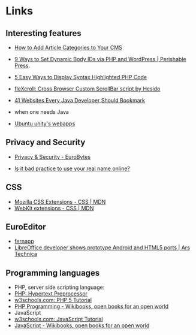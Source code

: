 Links
======


## Interesting features

 - [How to Add Article Categories to Your CMS](http://www.elated.com/articles/add-article-categories-to-your-cms/)

 - [9 Ways to Set Dynamic Body IDs via PHP and WordPress | Perishable Press](http://perishablepress.com/dynamic-body-class-id-php-wordpress/).
 - [5 Easy Ways to Display Syntax Highlighted PHP Code](http://perishablepress.com/5-easy-ways-to-display-syntax-highlighted-php-code/)
 - [fleXcroll: Cross Browser Custom ScrollBar script by Hesido](http://www.hesido.com/web.php?page=customscrollbar)
 - [41 Websites Every Java Developer Should Bookmark](http://www.cygnet-infotech.com/41-websites-every-java-developer-should-bookmark) 
  - when one needs Java
 - [Ubuntu unity's webapps](http://developer.ubuntu.com/web/) 



## Privacy and Security

 - [Privacy &amp; Security - EuroBytes](http://www.eurobytes.nl/tutorials/privacy-and-security)

 - [Is it bad practice to use your real name online?](http://security.stackexchange.com/questions/46569/is-it-bad-practice-to-use-your-real-name-online)


## CSS

 - [Mozilla CSS Extensions - CSS | MDN](https://developer.mozilla.org/en-US/docs/Web/CSS/Reference/Mozilla_Extensions)
 - [WebKit extensions - CSS | MDN](https://developer.mozilla.org/en-US/docs/Web/CSS/Reference/Webkit_Extensions)


## EuroEditor

 - [fernapp](http://www.fernapp.com/)
 - [LibreOffice developer shows prototype Android and HTML5 ports | Ars Technica](http://arstechnica.com/business/2012/02/libreoffice-developer-shows-prototype-android-and-html5-ports/)

## Programming languages 

 - PHP, server side scripting language:
  - [PHP: Hypertext Preprocessor](http://php.net/)
  - [w3schools.com: PHP 5 Tutorial](http://www.w3schools.com/php/default.asp)
  - [PHP Programming - Wikibooks, open books for an open world](http://en.wikibooks.org/wiki/PHP_Programming)
 - JavaScript
  - [w3schools.com: JavaScript Tutorial](http://www.w3schools.com/js/default.asp)
  - [JavaScript - Wikibooks, open books for an open world](http://en.wikibooks.org/wiki/JavaScript)
 







